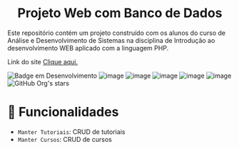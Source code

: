 <h1 align="center"> Projeto Web com Banco de Dados </h1>
<p>Este repositório contém um projeto construído com os alunos do curso de Análise e Desenvolvimento de Sistemas na disciplina de Introdução ao desenvolvimento WEB aplicado com a linguagem PHP.

  Link do site <a href="https://rafaelflorindo.github.io/ProjetoWeb2024/">Clique aqui.</a>
</p>

![Badge em Desenvolvimento](http://img.shields.io/static/v1?label=STATUS&message=EM%20DESENVOLVIMENTO&color=GREEN&style=for-the-badge)
![image](https://img.shields.io/badge/HTML-239120?style=for-the-badge&logo=html5&logoColor=white)
![image](https://img.shields.io/badge/CSS-239120?&style=for-the-badge&logo=css3&logoColor=white)
![image](https://img.shields.io/badge/HTML5-E34F26?style=for-the-badge&logo=html5&logoColor=white)
![image](https://img.shields.io/badge/PHP-777BB4?style=for-the-badge&logo=php&logoColor=white)
![image](https://img.shields.io/badge/MySQL-00000F?style=for-the-badge&logo=mysql&logoColor=white)
![GitHub Org's stars](https://img.shields.io/github/stars/rafaelflorindo?style=social)


# :hammer: Funcionalidades

- `Manter Tutoriais`: CRUD de tutoriais
- `Manter Cursos`: CRUD de cursos
